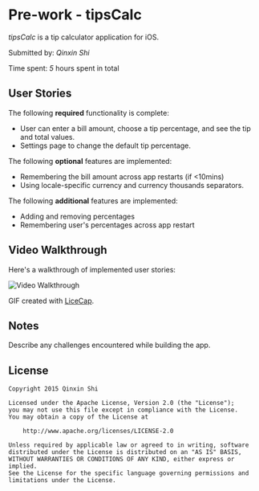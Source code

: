 # Pre-work - tipsCalc

*tipsCalc* is a tip calculator application for iOS.

Submitted by: *Qinxin Shi*

Time spent: *5* hours spent in total

## User Stories

The following **required** functionality is complete:

* User can enter a bill amount, choose a tip percentage, and see the tip and total values.
* Settings page to change the default tip percentage.

The following **optional** features are implemented:
* Remembering the bill amount across app restarts (if <10mins)
* Using locale-specific currency and currency thousands separators.

The following **additional** features are implemented:
* Adding and removing percentages
* Remembering user's percentages across app restart

## Video Walkthrough 

Here's a walkthrough of implemented user stories:

<img src='https://drive.google.com/file/d/0B30z2eYj0-CdMjZHdEh0WUhIRVE/view?usp=sharing' title='Video Walkthrough' width='' alt='Video Walkthrough' />

GIF created with [LiceCap](http://www.cockos.com/licecap/).

## Notes

Describe any challenges encountered while building the app.

## License

    Copyright 2015 Qinxin Shi

    Licensed under the Apache License, Version 2.0 (the "License");
    you may not use this file except in compliance with the License.
    You may obtain a copy of the License at

        http://www.apache.org/licenses/LICENSE-2.0

    Unless required by applicable law or agreed to in writing, software
    distributed under the License is distributed on an "AS IS" BASIS,
    WITHOUT WARRANTIES OR CONDITIONS OF ANY KIND, either express or implied.
    See the License for the specific language governing permissions and
    limitations under the License.

